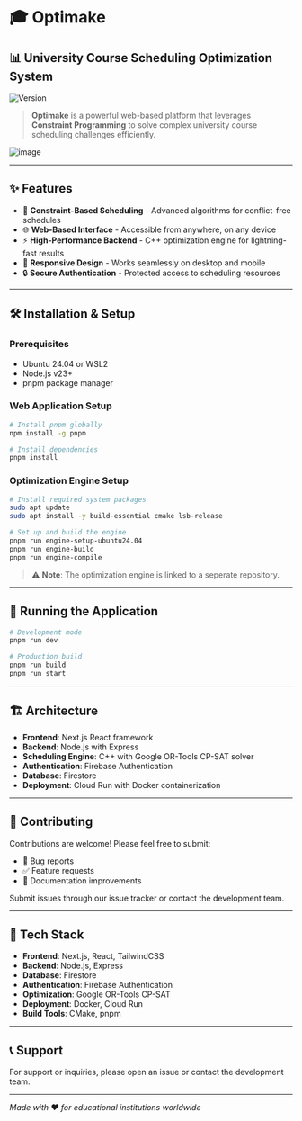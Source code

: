 # 🎓 Optimake

## 📊 University Course Scheduling Optimization System

![Version](https://img.shields.io/badge/status-active-success.svg)

> **Optimake** is a powerful web-based platform that leverages **Constraint Programming** to solve complex university course scheduling challenges efficiently.

![image](https://github.com/user-attachments/assets/a444040d-74ac-4aac-bf19-535bae4dad24)


---

## ✨ Features

- 🧩 **Constraint-Based Scheduling** - Advanced algorithms for conflict-free schedules
- 🌐 **Web-Based Interface** - Accessible from anywhere, on any device
- ⚡ **High-Performance Backend** - C++ optimization engine for lightning-fast results
- 📱 **Responsive Design** - Works seamlessly on desktop and mobile
- 🔒 **Secure Authentication** - Protected access to scheduling resources

---

## 🛠️ Installation & Setup

### Prerequisites

- Ubuntu 24.04 or WSL2
- Node.js v23+
- pnpm package manager

### Web Application Setup

```bash
# Install pnpm globally
npm install -g pnpm

# Install dependencies
pnpm install
```

### Optimization Engine Setup

```bash
# Install required system packages
sudo apt update
sudo apt install -y build-essential cmake lsb-release

# Set up and build the engine
pnpm run engine-setup-ubuntu24.04
pnpm run engine-build
pnpm run engine-compile
```

> ⚠️ **Note**: The optimization engine is linked to a seperate repository.

---

## 🚀 Running the Application

```bash
# Development mode
pnpm run dev

# Production build
pnpm run build
pnpm run start
```

---

## 🏗️ Architecture

- **Frontend**: Next.js React framework
- **Backend**: Node.js with Express
- **Scheduling Engine**: C++ with Google OR-Tools CP-SAT solver
- **Authentication**: Firebase Authentication
- **Database**: Firestore
- **Deployment**: Cloud Run with Docker containerization

---

## 🤝 Contributing

Contributions are welcome! Please feel free to submit:

- 🐛 Bug reports
- ✅ Feature requests
- 📝 Documentation improvements

Submit issues through our issue tracker or contact the development team.

---

## 🔧 Tech Stack

- **Frontend**: Next.js, React, TailwindCSS
- **Backend**: Node.js, Express
- **Database**: Firestore
- **Authentication**: Firebase Authentication
- **Optimization**: Google OR-Tools CP-SAT
- **Deployment**: Docker, Cloud Run
- **Build Tools**: CMake, pnpm

---

## 📞 Support

For support or inquiries, please open an issue or contact the development team.

---

_Made with ❤️ for educational institutions worldwide_
